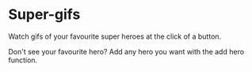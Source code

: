 # Super-gifs

Watch gifs of your favourite super heroes at the click of a button.

Don't see your favourite hero? Add any hero you want with the add hero function.
